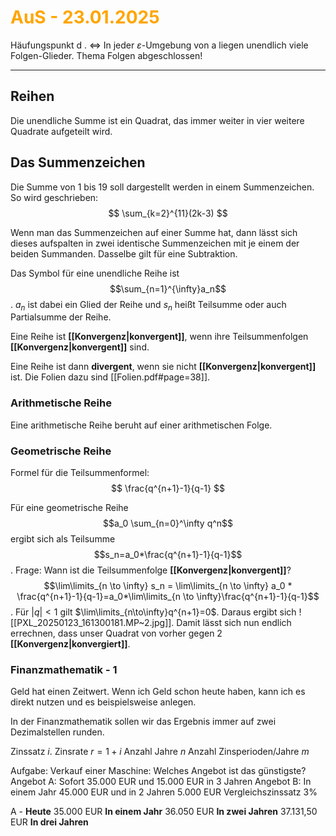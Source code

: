 # <font color = "orange">AuS - 23.01.2025</font>
Häufungspunkt d . <=> In jeder $\varepsilon$-Umgebung von a liegen unendlich viele Folgen-Glieder.
Thema Folgen abgeschlossen!

---
## Reihen
Die unendliche Summe ist ein Quadrat, das immer weiter in vier weitere Quadrate aufgeteilt wird.

## Das Summenzeichen
Die Summe von 1 bis 19 soll dargestellt werden in einem Summenzeichen. So wird geschrieben:
$$
\sum_{k=2}^{11}(2k-3)
$$

Wenn man das Summenzeichen auf einer Summe hat, dann lässt sich dieses aufspalten in zwei identische Summenzeichen mit je einem der beiden Summanden. Dasselbe gilt für eine Subtraktion.

Das Symbol für eine unendliche Reihe ist $$\sum_{n=1}^{\infty}a_n$$. $a_n$ ist dabei ein Glied der Reihe und $s_n$ heißt Teilsumme oder auch Partialsumme der Reihe.

Eine Reihe ist **[[Konvergenz|konvergent]]**, wenn ihre Teilsummenfolgen **[[Konvergenz|konvergent]]** sind.

Eine Reihe ist dann **divergent**, wenn sie nicht **[[Konvergenz|konvergent]]** ist. 
Die Folien dazu sind [[Folien.pdf#page=38]].

### Arithmetische Reihe
Eine arithmetische Reihe beruht auf einer arithmetischen Folge.
### Geometrische Reihe
Formel für die Teilsummenformel:
$$
\frac{q^{n+1}-1}{q-1}
$$

Für eine geometrische Reihe $$a_0 \sum_{n=0}^\infty q^n$$
ergibt sich als Teilsumme $$s_n=a_0*\frac{q^{n+1}-1}{q-1}$$. Frage: Wann ist die Teilsummenfolge **[[Konvergenz|konvergent]]**?$$\lim\limits_{n \to \infty} s_n = \lim\limits_{n \to \infty} a_0 * \frac{q^{n+1}-1}{q-1}=a_0*\lim\limits_{n \to \infty}\frac{q^{n+1}-1}{q-1}$$. Für $|q| < 1$ gilt $\lim\limits_{n\to\infty}q^{n+1}=0$. Daraus ergibt sich ![[PXL_20250123_161300181.MP~2.jpg]]. Damit lässt sich nun endlich errechnen, dass unser Quadrat von vorher gegen 2 **[[Konvergenz|konvergiert]]**.

### Finanzmathematik - 1
Geld hat einen Zeitwert. Wenn ich Geld schon heute haben, kann ich es direkt nutzen und es beispielsweise anlegen.

In der Finanzmathematik sollen wir das Ergebnis immer auf zwei Dezimalstellen runden.

Zinssatz $i$.
Zinsrate $r = 1 +i$
Anzahl Jahre $n$
Anzahl Zinsperioden/Jahre $m$

Aufgabe: Verkauf einer Maschine: Welches Angebot ist das günstigste?
Angebot A: Sofort 35.000 EUR und 15.000 EUR in 3 Jahren
Angebot B: In einem Jahr 45.000 EUR und in 2 Jahren 5.000 EUR
Vergleichszinssatz $3\%$

A -
**Heute**
35.000 EUR
**In einem Jahr** 
36.050 EUR
**In zwei Jahren**
37.131,50 EUR
**In drei Jahren**